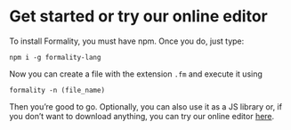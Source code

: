 # Get started or try our online editor

To install Formality, you must have npm. Once you do, just type:

    npm i -g formality-lang

Now you can create a file with the extension `.fm` and execute it using

    formality -n (file_name)

Then you’re good to go. Optionally, you can also use it as a JS library or, if you don’t want to download anything, you can try our online editor [here](localhost:3004/tryIt).